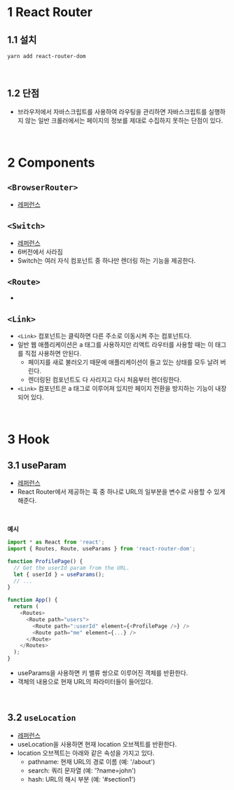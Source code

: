 # 1 React Router


## 1.1 설치

```bash
yarn add react-router-dom
```

<br>

## 1.2 단점

- 브라우저에서 자바스크립트를 사용하여 라우팅을 관리하면 자바스크립트를 실행하지 않는 일반 크롤러에서는 페이지의 정보를 제대로 수집하지 못하는 단점이 있다.

<br>

# 2 Components


## `<BrowserRouter>`

- [레퍼런스](https://reactrouter.com/en/main/router-components/browser-router)


## `<Switch>`

- [레퍼런스](https://v5.reactrouter.com/web/api/Switch)
- 6버전에서 사라짐
- Switch는 여러 자식 컴포넌트 중 하나만 렌더링 하는 기능을 제공한다.




## `<Route>`

- 

##  `<Link>`

- `<Link>` 컴포넌트는 클릭하면 다른 주소로 이동시켜 주는 컴포넌트다.
- 일반 웹 애플리케이션은 a 태그를 사용하지만 리액트 라우터를 사용할 때는 이 태그를 직접 사용하면 안된다.
	- 페이지를 새로 불러오기 때문에 애플리케이션이 들고 있는 상태를 모두 날려 버린다.
	- 렌더링된 컴포넌트도 다 사리지고 다시 처음부터 렌더링한다.
- `<Link>` 컴포넌트은 a 태그로 이루어져 있지만 페이지 전환을 방지하는 기능이 내장되어 있다.

<br>

# 3 Hook

## 3.1 useParam

- [레퍼런스](https://reactrouter.com/en/main/hooks/use-params)
- React Router에서 제공하는 훅 중 하나로 URL의 일부분을 변수로 사용할 수 있게 해준다.

<br>

**예시**

```javascript
import * as React from 'react';
import { Routes, Route, useParams } from 'react-router-dom';

function ProfilePage() {
  // Get the userId param from the URL.
  let { userId } = useParams();
  // ...
}

function App() {
  return (
    <Routes>
      <Route path="users">
        <Route path=":userId" element={<ProfilePage />} />
        <Route path="me" element={...} />
      </Route>
    </Routes>
  );
}
```

- useParams을 사용하면 키 밸류 쌍으로 이루어진 객체를 반환한다.
- 객체의 내용으로 현재 URL의 파라미터들이 들어있다.

<br>

## 3.2 `useLocation`

- [레퍼런스](https://reactrouter.com/en/main/hooks/use-location#uselocation)
- useLocation을 사용하면 현재 location 오브젝트를 반환한다.
- location 오브젝트는 아래와 같은 속성을 가지고 있다.
	- pathname: 현재 URL의 경로 이름 (예: '/about')
	- search: 쿼리 문자열 (예: '?name=john')
	- hash: URL의 해시 부분 (예: '#section1')